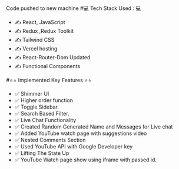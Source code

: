 Code pushed to new machine
#💻 Tech Stack Used : 💻
- ✍ React, JavaScript 
- ✍ Redux ,Redux Toolkit
- ✍ Tailwind CSS
- ✍ Vercel hosting
- ✍ React-Router-Dom Updated
- ✍ Functional Components

#⭐⭐ Implemented Key Features ⭐⭐
- ✅ Shimmer UI
- ✅ Higher order function
- ✅ Toggle Sidebar.
- ✅ Search Based Filter.
- ✅ Live Chat Functionality
- ✅ Created Random Generated Name and Messages for Live chat 
- ✅ Added YouTube watch page with suggestions video
- ✅ Nested Comments Section
- ✅ Used YouTube API with Google Developer key 
- ✅ Lifting The State Up 
- ✅ YouTube Watch page show using iframe with passed id.